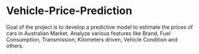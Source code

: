 # Vehicle-Price-Prediction
Goal of the project is to develop a predictive model to estimate the prices of cars in Australian Market. Analyze various features like Brand, Fuel Consumption, Transmission, Kilometers driven, Vehicle Condition and others.

